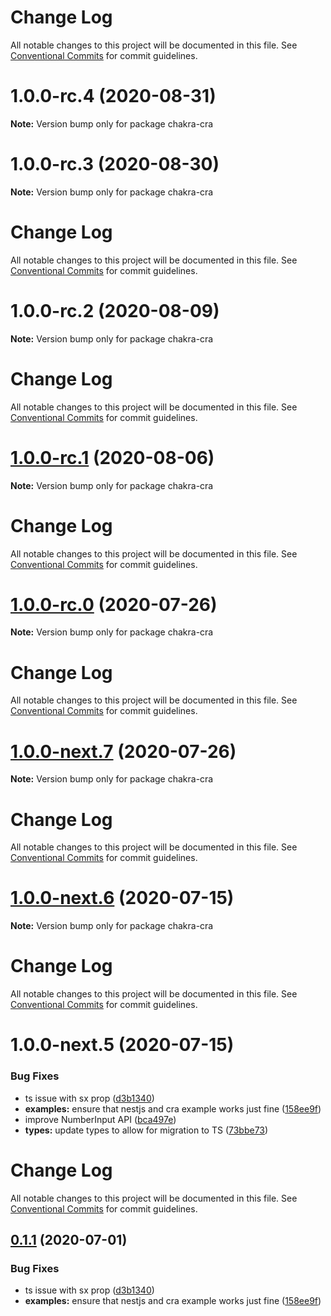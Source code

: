 # Change Log

All notable changes to this project will be documented in this file.
See [Conventional Commits](https://conventionalcommits.org) for commit guidelines.

# 1.0.0-rc.4 (2020-08-31)

**Note:** Version bump only for package chakra-cra





# 1.0.0-rc.3 (2020-08-30)

**Note:** Version bump only for package chakra-cra





# Change Log

All notable changes to this project will be documented in this file. See
[Conventional Commits](https://conventionalcommits.org) for commit guidelines.

# 1.0.0-rc.2 (2020-08-09)

**Note:** Version bump only for package chakra-cra

# Change Log

All notable changes to this project will be documented in this file. See
[Conventional Commits](https://conventionalcommits.org) for commit guidelines.

# [1.0.0-rc.1](https://github.com/chakra-ui/chakra-ui/compare/chakra-cra@1.0.0-rc.0...chakra-cra@1.0.0-rc.1) (2020-08-06)

**Note:** Version bump only for package chakra-cra

# Change Log

All notable changes to this project will be documented in this file. See
[Conventional Commits](https://conventionalcommits.org) for commit guidelines.

# [1.0.0-rc.0](https://github.com/chakra-ui/chakra-ui/compare/chakra-cra@1.0.0-next.7...chakra-cra@1.0.0-rc.0) (2020-07-26)

**Note:** Version bump only for package chakra-cra

# Change Log

All notable changes to this project will be documented in this file. See
[Conventional Commits](https://conventionalcommits.org) for commit guidelines.

# [1.0.0-next.7](https://github.com/chakra-ui/chakra-ui/compare/chakra-cra@1.0.0-next.6...chakra-cra@1.0.0-next.7) (2020-07-26)

**Note:** Version bump only for package chakra-cra

# Change Log

All notable changes to this project will be documented in this file. See
[Conventional Commits](https://conventionalcommits.org) for commit guidelines.

# [1.0.0-next.6](https://github.com/chakra-ui/chakra-ui/compare/chakra-cra@1.0.0-next.5...chakra-cra@1.0.0-next.6) (2020-07-15)

**Note:** Version bump only for package chakra-cra

# Change Log

All notable changes to this project will be documented in this file. See
[Conventional Commits](https://conventionalcommits.org) for commit guidelines.

# 1.0.0-next.5 (2020-07-15)

### Bug Fixes

- ts issue with sx prop
  ([d3b1340](https://github.com/chakra-ui/chakra-ui/commit/d3b1340cb255937927b4d4c56ce218141570b951))
- **examples:** ensure that nestjs and cra example works just fine
  ([158ee9f](https://github.com/chakra-ui/chakra-ui/commit/158ee9fa7829ed3d85e02b606c9f5c44a7a8ba45))
- improve NumberInput API
  ([bca497e](https://github.com/chakra-ui/chakra-ui/commit/bca497ebbd76069dc7b91d12be2088d4e99dc584))
- **types:** update types to allow for migration to TS
  ([73bbe73](https://github.com/chakra-ui/chakra-ui/commit/73bbe73cc5f09671bcec9a8a7fe633b3320461ec))

# Change Log

All notable changes to this project will be documented in this file. See
[Conventional Commits](https://conventionalcommits.org) for commit guidelines.

## [0.1.1](https://github.com/chakra-ui/chakra-ui/compare/create-react-app@0.1.1...create-react-app@0.1.1) (2020-07-01)

### Bug Fixes

- ts issue with sx prop
  ([d3b1340](https://github.com/chakra-ui/chakra-ui/commit/d3b1340cb255937927b4d4c56ce218141570b951))
- **examples:** ensure that nestjs and cra example works just fine
  ([158ee9f](https://github.com/chakra-ui/chakra-ui/commit/158ee9fa7829ed3d85e02b606c9f5c44a7a8ba45))
